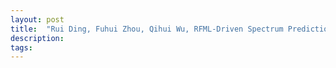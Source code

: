 ```yaml
---
layout: post
title:  "Rui Ding, Fuhui Zhou, Qihui Wu, RFML-Driven Spectrum Prediction: A Novel Model-Enabled Autoregressive Network, IEEE Internot of things Journal, vol. 9, no. 18, pp. 18164-18165, 2022."
description:
tags:
---
```

